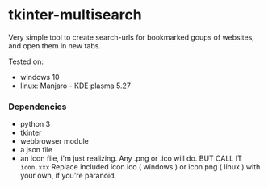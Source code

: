 # tkinter-multisearch
Very simple tool to create search-urls for bookmarked goups of websites, and open them in new tabs. 


Tested on: 
* windows 10
* linux: Manjaro - KDE plasma 5.27


### Dependencies
* python 3
* tkinter
* webbrowser module
* a json file
* an icon file, i'm just realizing. Any .png or .ico will do. BUT CALL IT ```icon.xxx```
Replace included icon.ico ( windows ) or icon.png ( linux ) with your own, if you're paranoid.
